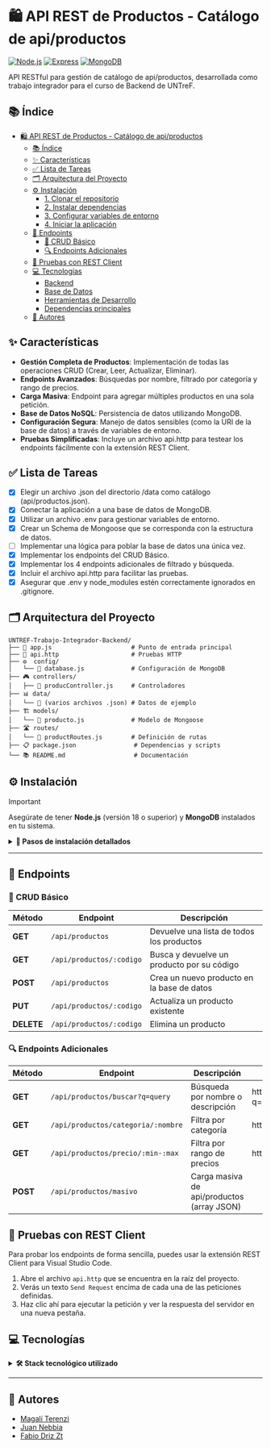 # 🛍️ API REST de Productos - Catálogo de api/productos 

[![Node.js](https://img.shields.io/badge/Node.js-18+-green)](https://nodejs.org/)
[![Express](https://img.shields.io/badge/Express-4.x-blue)](https://expressjs.com/)
[![MongoDB](https://img.shields.io/badge/MongoDB-7.0-green)](https://www.mongodb.com/)

API RESTful para gestión de catálogo de api/productos, desarrollada como trabajo integrador para el curso de Backend de UNTreF.

## 📚 Índice 
- [🛍️ API REST de Productos - Catálogo de api/productos](#️-api-rest-de-productos---catálogo-de-apiproductos)
  - [📚 Índice](#-índice)
  - [✨ Características](#-características)
  - [✅ Lista de Tareas](#-lista-de-tareas)
  - [🗂️ Arquitectura del Proyecto](#️-arquitectura-del-proyecto)
  - [⚙️ Instalación](#️-instalación)
    - [1. Clonar el repositorio](#1-clonar-el-repositorio)
    - [2. Instalar dependencias](#2-instalar-dependencias)
    - [3. Configurar variables de entorno](#3-configurar-variables-de-entorno)
    - [4. Iniciar la aplicación](#4-iniciar-la-aplicación)
  - [📡 Endpoints](#-endpoints)
    - [🎯 CRUD Básico](#-crud-básico)
    - [🔍 Endpoints Adicionales](#-endpoints-adicionales)
  - [🧪 Pruebas con REST Client](#-pruebas-con-rest-client)
  - [💻 Tecnologías](#-tecnologías)
    - [Backend](#backend)
    - [Base de Datos](#base-de-datos)
    - [Herramientas de Desarrollo](#herramientas-de-desarrollo)
    - [Dependencias principales](#dependencias-principales)
  - [👥 Autores](#-autores)


## ✨ Características
- **Gestión Completa de Productos**: Implementación de todas las operaciones CRUD (Crear, Leer, Actualizar, Eliminar).
- **Endpoints Avanzados**: Búsquedas por nombre, filtrado por categoría y rango de precios.
- **Carga Masiva**: Endpoint para agregar múltiples productos en una sola petición.
- **Base de Datos NoSQL**: Persistencia de datos utilizando MongoDB.
- **Configuración Segura**: Manejo de datos sensibles (como la URI de la base de datos) a través de variables de entorno.
- **Pruebas Simplificadas**: Incluye un archivo api.http para testear los endpoints fácilmente con la extensión REST Client.

## ✅ Lista de Tareas
- [x] Elegir un archivo .json del directorio /data como catálogo (api/productos.json).
- [x] Conectar la aplicación a una base de datos de MongoDB.
- [x] Utilizar un archivo .env para gestionar variables de entorno.
- [x] Crear un Schema de Mongoose que se corresponda con la estructura de datos.
- [ ] Implementar una lógica para poblar la base de datos una única vez.
- [x] Implementar los endpoints del CRUD Básico.
- [x] Implementar los 4 endpoints adicionales de filtrado y búsqueda.
- [x] Incluir el archivo api.http para facilitar las pruebas.
- [x] Asegurar que .env y node_modules estén correctamente ignorados en .gitignore.

## 🗂️ Arquitectura del Proyecto 

```
UNTREF-Trabajo-Integrador-Backend/
├── 📄 app.js                      # Punto de entrada principal
├── 📄 api.http                    # Pruebas HTTP
├── ⚙️  config/
│   └── 📄 database.js             # Configuración de MongoDB
├── 🎮 controllers/
│   ├── 📄 producController.js     # Controladores
├── 📊 data/
│   └── 📄 (varios archivos .json) # Datos de ejemplo
├── 🏗️ models/
│   └── 📄 producto.js             # Modelo de Mongoose
├── 🛣️ routes/
│   └── 📄 productRoutes.js        # Definición de rutas
├── 📋 package.json                # Dependencias y scripts
└── 📚 README.md                   # Documentación
```

## ⚙️ Instalación
> [!IMPORTANT]  
> Asegúrate de tener **Node.js** (versión 18 o superior) y **MongoDB** instalados en tu sistema.

<details>
<summary><strong>📝 Pasos de instalación detallados</strong></summary>

### 1. Clonar el repositorio
```bash
git clone <url-del-repositorio>
cd "TP integrador - Backend"
```

### 2. Instalar dependencias
> [!TIP]  
> Este proyecto utiliza pnpm, si no lo tienes instalado, puedes instalarlo con `npm install -g pnpm`.
```bash
# Usando pnpm (recomendado)
pnpm install

# O usando npm
npm install
```

### 3. Configurar variables de entorno
Crea un archivo `.env` en la raíz del proyecto:
```env
MONGODB_URI = 'mongodb+srv://<user>:<password>@<cluster-url>/<database-name>?retryWrites=true&w=majority'
PORT = 
```

### 4. Iniciar la aplicación
```bash
# Modo desarrollo (con hot reload)
pnpm dev

# Modo producción
pnpm start
```

</details>

---
## 📡 Endpoints

### 🎯 CRUD Básico

| Método | Endpoint                      | Descripción                                      |
|--------|-------------------------------|--------------------------------------------------|
| **GET**    | `/api/productos`              | Devuelve una lista de todos los productos        | 
| **GET**    | `/api/productos/:codigo`      | Busca y devuelve un producto por su código       | 
| **POST**   | `/api/productos`              | Crea un nuevo producto en la base de datos       | 
| **PUT**    | `/api/productos/:codigo`      | Actualiza un producto existente                  | 
| **DELETE** | `/api/productos/:codigo`      | Elimina un producto                              | 

### 🔍 Endpoints Adicionales

| Método | Endpoint                          | Descripción                                  | Ejemplo|
|--------|-----------------------------------|----------------------------------------------|----------------
| **GET**   | `/api/productos/buscar?q=query`         | Búsqueda por nombre o descripción            |http://localhost:3000/api/productos/buscar?q=pantalón
| **GET**   | `/api/productos/categoria/:nombre`      | Filtra por categoría                         |http://localhost:3000/api/productos/categoria/Jeans
| **GET**   | `/api/productos/precio/:min-:max`       | Filtra por rango de precios                  |http://localhost:3000/api/productos/precio/0-100
| **POST**  | `/api/productos/masivo`                 | Carga masiva de api/productos (array JSON)   ||


## 🧪 Pruebas con REST Client
Para probar los endpoints de forma sencilla, puedes usar la extensión REST Client para Visual Studio Code.
1. Abre el archivo `api.http` que se encuentra en la raíz del proyecto.
2. Verás un texto `Send Request` encima de cada una de las peticiones definidas.
3. Haz clic ahí para ejecutar la petición y ver la respuesta del servidor en una nueva pestaña.

## 💻 Tecnologías
<details>
<summary><strong>🛠️ Stack tecnológico utilizado</strong></summary>

### Backend
- **[Node.js](https://nodejs.org/)** - Runtime de JavaScript
- **[Express.js](https://expressjs.com/)** - Framework web minimalista
- **[Mongoose](https://mongoosejs.com/)** - ODM para MongoDB

### Base de Datos
- **[MongoDB](https://www.mongodb.com/)** - Base de datos NoSQL

### Herramientas de Desarrollo
- **[pnpm](https://pnpm.io/)** - Gestor de paquetes eficiente
- **Node --watch** - Hot reload nativo de Node.js

### Dependencias principales
```json
{
  "express": "^5.1.0",
  "mongoose": "^8.16.0"
}
```

</details>

---

## 👥 Autores 

-   [Magalí Terenzi](https://github.com/maguiat)
-   [Juan Nebbia](https://github.com/JuanNebbia)
-   [Fabio Driz Zt](https://github.com/FabioDrizZt)